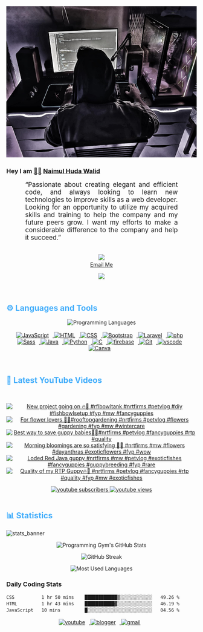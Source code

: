 <!-- ![github_cover_banner](https://www.digitalsolutionservices.com/img/services/web%20development.gif)-->

<div align="center" style="display:block;">
    <img height="400px" width="100%" alt="github cover banner" src="https://raw.githubusercontent.com/NaimulHudaWalid/NaimulHudaWalid/main/272276268_3114779035434264_920860974401480824_n.jpg"/> 
</div>

### Hey I am [👨🏻‍][facebook] [Naimul Huda Walid][youtube]



<p align:"center" style="text-align: justify; margin: 0 50px; font-size: 17px;" >
   “Passionate about creating elegant and efficient code, and always looking to learn new technologies to improve skills as a web developer. Looking for an opportunity to utilize my acquired skills and training to help the company and my future peers grow. I want my efforts to make a considerable difference to the company and help it succeed.”
<br>
<br>
<div align="center">

![](https://visitor-badge.glitch.me/badge?page_id=NaimulHudaWalid)
    <br />
[Email Me](mailto:dev.naimulhuda@gmail.com)
</div>
</p>
<!-- Typing SVG by DenverCoder1 - https://github.com/DenverCoder1/readme-typing-svg -->
<p align="center">
<!--   <a href="https://github.com/DenverCoder1/readme-typing-svg"> -->
    <img src="https://readme-typing-svg.herokuapp.com?color=E22FE4&width=380&height=45&lines=Open-Source+Enthusiast;Learning+In+Public;Empowering+Others;Nice+To+Meet+You+...&center=true"></a>

</p>
<br>
<!-- Languages and Tools -->

<h2 style="color: #44AEFB">⚙️ Languages and Tools</h2>
<div align="center" style="display:block;">
    <img width="100px" alt="Programming Languages" src="https://user-images.githubusercontent.com/78341798/194531121-47b0119a-ce00-439d-b586-125f86acb098.png"/> 
</div>
<br>   
<!-- Icons Resources -->
<!-- https://devicon.dev/ -->
<!-- https://cdn.jsdelivr.net/npm/simple-icons@v3/icons/ -->
<div align="center">
  <a href="https://developer.mozilla.org/en-US/docs/Web/JavaScript" target="_blank" rel="noreferrer">
      <img  alt="JavaScript" height="50px" style="padding-right:10px;" src="https://cdn.jsdelivr.net/gh/devicons/devicon/icons/javascript/javascript-plain.svg"/>
  </a>
  
 
  <a href="https://developer.mozilla.org/en-US/docs/Web/HTML" target="_blank" rel="noreferrer">
      <img  alt="HTML" height="50px" style="padding-right:10px;" src="https://cdn.jsdelivr.net/gh/devicons/devicon/icons/html5/html5-original.svg"/>
  </a>
  <a href="https://developer.mozilla.org/en-US/docs/Web/CSS" target="_blank" rel="noreferrer">
      <img  alt="CSS" height="50px" style="padding-right:10px;" src="https://cdn.jsdelivr.net/gh/devicons/devicon/icons/css3/css3-original.svg"/>
  </a>
  <a href="https://getbootstrap.com/" target="_blank" rel="noreferrer">
      <img  alt="Bootstrap" height="50px" style="padding-right:10px;" src="https://cdn.jsdelivr.net/gh/devicons/devicon/icons/bootstrap/bootstrap-original.svg"/>
  </a> 
  <a href="https://laravel.com/" target="_blank" rel="noreferrer">
      <img  alt="Laravel" height="50px" style="padding-right:10px;" src="https://cdn.jsdelivr.net/gh/devicons/devicon/icons/laravel/laravel-plain.svg"/>
  </a>
  <a href="https://www.php.net/" target="_blank" rel="noreferrer">
      <img  alt="php" height="50px" style="padding-right:10px;" src="https://cdn.jsdelivr.net/gh/devicons/devicon/icons/php/php-original.svg"/>
  </a>
  <a href="https://sass-lang.com/" target="_blank" rel="noreferrer">
      <img  alt="Sass" height="50px" style="padding-right:10px;" src="https://cdn.jsdelivr.net/gh/devicons/devicon/icons/sass/sass-original.svg"/>
  </a>
  <a href="https://www.java.com/en/" target="_blank" rel="noreferrer">
      <img  alt="Java" height="50px" style="padding-right:10px;" src="https://cdn.jsdelivr.net/gh/devicons/devicon/icons/java/java-original.svg"/>
  </a>    
  <a href="https://www.python.org/" target="_blank" rel="noreferrer">
      <img  alt="Python" height="50px" style="padding-right:10px;" src="https://cdn.jsdelivr.net/gh/devicons/devicon/icons/python/python-original.svg"/>
  </a>
  <a href="https://www.cprogramming.com/" target="_blank" rel="noreferrer">
      <img  alt="C" height="50px" style="padding-right:10px;" src="https://cdn.jsdelivr.net/gh/devicons/devicon/icons/c/c-original.svg"/>
  </a>
  
  <a href="https://firebase.google.com/" target="_blank" rel="noreferrer">
      <img  alt="firebase" height="50px" style="padding-right:10px;" src="https://cdn.jsdelivr.net/gh/devicons/devicon/icons/firebase/firebase-plain.svg"/>
  </a>
 
  <a href="https://git-scm.com/" target="_blank" rel="noreferrer">
      <img  alt="Git" height="50px" style="padding-right:10px;" src="https://cdn.jsdelivr.net/gh/devicons/devicon/icons/git/git-original.svg"/>
  </a>
  
  <a href="https://code.visualstudio.com/" target="_blank" rel="noreferrer">
      <img  alt="vscode" height="50px" style="padding-right:10px;"src="https://cdn.jsdelivr.net/gh/devicons/devicon/icons/vscode/vscode-original.svg"/>
  </a>
  <a href="https://www.canva.com/" target="_blank" rel="noreferrer">
      <img  alt="Canva" height="50px" style="padding-right:10px;" src="https://cdn.jsdelivr.net/gh/devicons/devicon/icons/canva/canva-original.svg"/> 
  </a>
</div>
<br>
<br>

<!-- Latest YouTube Videos -->

<h2 style="color: #44AEFB">🎦 Latest YouTube Videos</h2>
<br />

<!-- Resource/Reference: https://github.com/DenverCoder1/github-readme-youtube-cards -->
<div class="youtube videos cards" align="center">

<!-- BEGIN YOUTUBE-CARDS -->
[![New project going on 🔥🖤 #rflbowltank #nrtfirms #petvlog #diy #fishbowlsetup #fyp #mw #fancyguppies](https://ytcards.demolab.com/?id=84tweZd8YAM&title=New+project+going+on+%F0%9F%94%A5%F0%9F%96%A4+%23rflbowltank+%23nrtfirms+%23petvlog+%23diy+%23fishbowlsetup+%23fyp+%23mw+%23fancyguppies&lang=en&timestamp=1706030687&background_color=%230d1117&title_color=%23ffffff&stats_color=%23dedede&max_title_lines=1&width=250&border_radius=5 "New project going on 🔥🖤 #rflbowltank #nrtfirms #petvlog #diy #fishbowlsetup #fyp #mw #fancyguppies")](https://www.youtube.com/watch?v=84tweZd8YAM)
[![For flower lovers 🖤🔥#rooftopgardening #nrtfirms #petvlog #flowers #gardening #fyp #mw #wintercare](https://ytcards.demolab.com/?id=Zm1BfZBumlk&title=For+flower+lovers+%F0%9F%96%A4%F0%9F%94%A5%23rooftopgardening+%23nrtfirms+%23petvlog+%23flowers+%23gardening+%23fyp+%23mw+%23wintercare&lang=en&timestamp=1705942102&background_color=%230d1117&title_color=%23ffffff&stats_color=%23dedede&max_title_lines=1&width=250&border_radius=5 "For flower lovers 🖤🔥#rooftopgardening #nrtfirms #petvlog #flowers #gardening #fyp #mw #wintercare")](https://www.youtube.com/watch?v=Zm1BfZBumlk)
[![Best way to save guppy babies🖤🔥#nrtfirms #petvlog #fancyguppies #rtp #quality](https://ytcards.demolab.com/?id=orpXJ0KL_o0&title=Best+way+to+save+guppy+babies%F0%9F%96%A4%F0%9F%94%A5%23nrtfirms+%23petvlog+%23fancyguppies+%23rtp+%23quality&lang=en&timestamp=1705882598&background_color=%230d1117&title_color=%23ffffff&stats_color=%23dedede&max_title_lines=1&width=250&border_radius=5 "Best way to save guppy babies🖤🔥#nrtfirms #petvlog #fancyguppies #rtp #quality")](https://www.youtube.com/watch?v=orpXJ0KL_o0)
[![Morning bloomings are so satisfying 🖤🔥 #nrtfirms #mw #flowers #dayanthras #exoticflowers #fyp #wow](https://ytcards.demolab.com/?id=BNaIyyTdOpY&title=Morning+bloomings+are+so+satisfying+%F0%9F%96%A4%F0%9F%94%A5+%23nrtfirms+%23mw+%23flowers+%23dayanthras+%23exoticflowers+%23fyp+%23wow&lang=en&timestamp=1705812082&background_color=%230d1117&title_color=%23ffffff&stats_color=%23dedede&max_title_lines=1&width=250&border_radius=5 "Morning bloomings are so satisfying 🖤🔥 #nrtfirms #mw #flowers #dayanthras #exoticflowers #fyp #wow")](https://www.youtube.com/watch?v=BNaIyyTdOpY)
[![Loded Red Java guppy #nrtfirms #mw #petvlog #exoticfishes #fancyguppies #guppybreeding #fyp #rare](https://ytcards.demolab.com/?id=ow0odz8_b_4&title=Loded+Red+Java+guppy+%23nrtfirms+%23mw+%23petvlog+%23exoticfishes+%23fancyguppies+%23guppybreeding+%23fyp+%23rare&lang=en&timestamp=1705795884&background_color=%230d1117&title_color=%23ffffff&stats_color=%23dedede&max_title_lines=1&width=250&border_radius=5 "Loded Red Java guppy #nrtfirms #mw #petvlog #exoticfishes #fancyguppies #guppybreeding #fyp #rare")](https://www.youtube.com/watch?v=ow0odz8_b_4)
[![Quality of my RTP Guppy🔥🖤 #nrtfirms #petvlog #fancyguppies #rtp #quality #fyp #mw #exoticfishes](https://ytcards.demolab.com/?id=fki5JNGWpxY&title=Quality+of+my+RTP+Guppy%F0%9F%94%A5%F0%9F%96%A4+%23nrtfirms+%23petvlog+%23fancyguppies+%23rtp+%23quality+%23fyp+%23mw+%23exoticfishes&lang=en&timestamp=1705763626&background_color=%230d1117&title_color=%23ffffff&stats_color=%23dedede&max_title_lines=1&width=250&border_radius=5 "Quality of my RTP Guppy🔥🖤 #nrtfirms #petvlog #fancyguppies #rtp #quality #fyp #mw #exoticfishes")](https://www.youtube.com/watch?v=fki5JNGWpxY)
<!-- END YOUTUBE-CARDS -->
</div>

<!-- Begin Youtube Buttons -->
<!-- Resource/Reference:  https://github.com/DenverCoder1/custom-icon-badges -->
<div class="youtube buttons" align="center">
    <a href="https://www.youtube.com/channel/UCa3YaFwzSII0kKg3Nads2dQ"  target="_blank">
        <img alt="youtube subscribers" src="https://img.shields.io/youtube/channel/subscribers/UCa3YaFwzSII0kKg3Nads2dQ?logo=youtube&logoColor=red&style=for-the-badge"/>
    </a> 
    <a href="https://www.youtube.com/channel/UCa3YaFwzSII0kKg3Nads2dQ"  target="_blank">
        <img alt="youtube views" src="https://custom-icon-badges.demolab.com/youtube/channel/views/UCa3YaFwzSII0kKg3Nads2dQ?color=%23E05D44&logo=eye&logoColor=white&style=for-the-badge&labelColor=#555555"/>
    </a> 
</div>
<br>
<!-- End Youtube Buttons -->

<!-- Statistics -->

<h2 style="color: #44AEFB">📊 Statistics</h2>

![stats_banner](https://user-images.githubusercontent.com/78341798/194534778-d662496c-ae00-4e8d-ae9b-b90912054e7f.gif)

<!-- Begin Stats Cards -->
<!-- Resources:  -->
<!-- Github & Languages Stats: https://github.com/naimul15-12090/github-readme-stats --> 
<!-- Streak Stats: https://github.com/denvercoder1/github-readme-streak-stats -->
<!-- Change the value after ?username= to your GitHub username. -->
<div class="stats" align="center">

![Programming Gym's GitHub Stats](https://github-readme-stats.vercel.app/api?username=NaimulHudaWalid&hide=stars&count_private=true&show_icons=true&theme=algolia&border_radius=20)

![GitHub Streak](https://streak-stats.demolab.com?user=NaimulHudaWalid&count_private=true&theme=algolia&border_radius=22)

![Most Used Languages](https://github-readme-stats.vercel.app/api/top-langs/?username=NaimulHudaWalid&langs_count=8&layout=compact&show_icons=true&theme=algolia&border_radius=20)
    
<!-- ![Top Langs](https://github-readme-stats.vercel.app/api/top-langs/?username=naimul15-12090&langs_count=8) -->
<!-- [![Top Langs](https://github-readme-stats.vercel.app/api/top-langs/?username=naimul15-12090&layout=compact)](https://github.com/anuraghazra/github-readme-stats)
 -->
    
</div>
<!--  End Stats Cards -->



### Daily Coding Stats
<!--START_SECTION:waka-->

```txt
CSS          1 hr 50 mins    ████████████▒░░░░░░░░░░░░   49.26 %
HTML         1 hr 43 mins    ███████████▓░░░░░░░░░░░░░   46.19 %
JavaScript   10 mins         █░░░░░░░░░░░░░░░░░░░░░░░░   04.56 %
```

<!--END_SECTION:waka-->
<!-- Begin Footer -->
<!-- Icons Resources -->
<!-- https://devicon.dev/ -->
<div class="footer" align="center" style="margin:15px;">
    <a href="https://www.youtube.com/channel/UCa3YaFwzSII0kKg3Nads2dQ" target="_blank">
        <img  style="margin:0 10px 10px 0;" src="https://user-images.githubusercontent.com/78341798/194531650-698ef1b1-9cbd-4b4f-96ef-5a2ec4b5d7e6.svg" alt="youtube" width="40px"/>
    </a>
    <a href="https://www.linkedin.com/in/naimulhudawalid/" target="_blank">
        <img style="margin:0 10px 10px 0;" src="https://user-images.githubusercontent.com/78341798/194531458-b5dfeb1b-bad5-4dfa-909a-2e402262db9a.svg" alt="blogger" width="40px"/>
    </a>
    <a href="mailto:dev.naimulhuda@gmail.com" target="_blank">
        <img style="margin:0 10px 10px 0;" src="https://user-images.githubusercontent.com/78341798/194531383-ddb2b774-5bb9-491c-b601-4a4a7d9792fb.svg" alt="gmail" width="40px"/>
    </a>
</div>
<!-- End Footer -->

[youtube]: https://www.youtube.com/channel/UCa3YaFwzSII0kKg3Nads2dQ
[facebook]: https://www.facebook.com/profile.php?id=100007065945838
